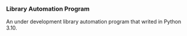 ### Library Automation Program
An under development library automation program that writed in Python 3.10.


